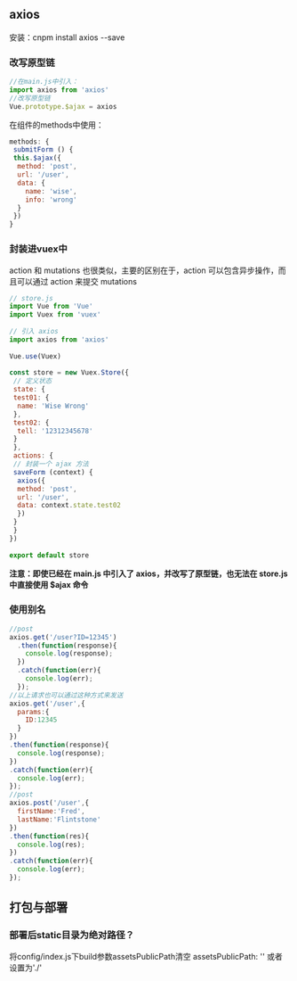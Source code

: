 ## axios
安装：cnpm install axios --save
### 改写原型链

```js
//在main.js中引入：
import axios from 'axios'
//改写原型链
Vue.prototype.$ajax = axios
```
在组件的methods中使用：
```js
methods: {
 submitForm () {
 this.$ajax({
  method: 'post',
  url: '/user',
  data: {
    name: 'wise',
    info: 'wrong'
  }
 })
}
```

### 封装进vuex中
action 和 mutations 也很类似，主要的区别在于，action 可以包含异步操作，而且可以通过 action 来提交 mutations
```js
// store.js
import Vue from 'Vue'
import Vuex from 'vuex'
 
// 引入 axios
import axios from 'axios'
 
Vue.use(Vuex)
 
const store = new Vuex.Store({
 // 定义状态
 state: {
 test01: {
  name: 'Wise Wrong'
 },
 test02: {
  tell: '12312345678'
 }
 },
 actions: {
 // 封装一个 ajax 方法
 saveForm (context) {
  axios({
  method: 'post',
  url: '/user',
  data: context.state.test02
  })
 }
 }
})
 
export default store
```

**注意：即使已经在 main.js 中引入了 axios，并改写了原型链，也无法在 store.js 中直接使用 $ajax 命令**

### 使用别名
```js
//post
axios.get('/user?ID=12345')
  .then(function(response){
    console.log(response);
  })
  .catch(function(err){
    console.log(err);
  });
//以上请求也可以通过这种方式来发送
axios.get('/user',{
  params:{
    ID:12345
  }
})
.then(function(response){
  console.log(response);
})
.catch(function(err){
  console.log(err);
});
//post
axios.post('/user',{
  firstName:'Fred',
  lastName:'Flintstone'
})
.then(function(res){
  console.log(res);
})
.catch(function(err){
  console.log(err);
});
```

## 打包与部署
### 部署后static目录为绝对路径？
将config/index.js下build参数assetsPublicPath清空
assetsPublicPath: '' 或者设置为'./'